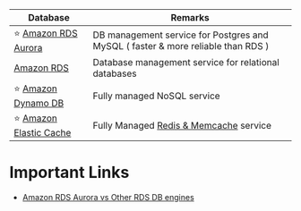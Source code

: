 

| Database                                             | Remarks                                                                                                    |
|------------------------------------------------------|------------------------------------------------------------------------------------------------------------|
| :star: [Amazon RDS Aurora](AmazonRDSAurora)          | DB management service for Postgres and MySQL ( faster & more reliable than RDS )                           |
| [Amazon RDS](AmazonElasticCache.md)                  | Database management service for relational databases                                                       |
| :star: [Amazon Dynamo DB](AmazonDynamoDB/Readme.md)  | Fully managed NoSQL service                                                                                |
| :star: [Amazon Elastic Cache](AmazonElasticCache.md) | Fully Managed [Redis & Memcache](../../1_HLDDesignComponents/3_DatabaseComponents/In-Memory-Cache/Redis/README.md) service |

# Important Links
- [Amazon RDS Aurora vs Other RDS DB engines](AmazonAuroraVsRDS.md)
